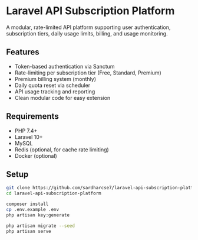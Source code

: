 # Laravel API Subscription Platform

A modular, rate-limited API platform supporting user authentication, subscription tiers, daily usage limits, billing, and usage monitoring.

## Features

-  Token-based authentication via Sanctum
-  Rate-limiting per subscription tier (Free, Standard, Premium)
-  Premium billing system (monthly)
-  Daily quota reset via scheduler
-  API usage tracking and reporting
-  Clean modular code for easy extension

## Requirements

- PHP 7.4+
- Laravel 10+
- MySQL
- Redis (optional, for cache rate limiting)
- Docker (optional)

## Setup

```bash
git clone https://github.com/sardharcse7/laravel-api-subscription-platform.git
cd laravel-api-subscription-platform

composer install
cp .env.example .env
php artisan key:generate

php artisan migrate --seed
php artisan serve
